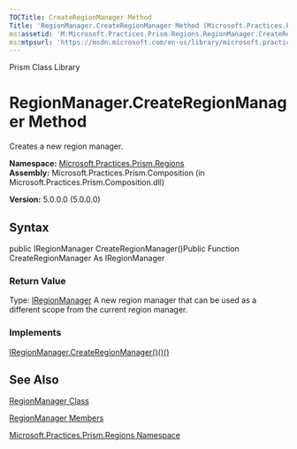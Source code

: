 ```yaml
---
TOCTitle: CreateRegionManager Method
Title: 'RegionManager.CreateRegionManager Method (Microsoft.Practices.Prism.Regions)'
ms:assetid: 'M:Microsoft.Practices.Prism.Regions.RegionManager.CreateRegionManager'
ms:mtpsurl: 'https://msdn.microsoft.com/en-us/library/microsoft.practices.prism.regions.regionmanager.createregionmanager(v=pandp.50)'
---
```


Prism Class Library

RegionManager.CreateRegionManager Method
============================================

Creates a new region manager.

**Namespace:** [Microsoft.Practices.Prism.Regions](https://msdn.microsoft.com/library/microsoft.practices.prism.regions)
**Assembly:** Microsoft.Practices.Prism.Composition (in Microsoft.Practices.Prism.Composition.dll)

**Version:** 5.0.0.0 (5.0.0.0)

## Syntax


public IRegionManager CreateRegionManager()Public Function CreateRegionManager As IRegionManager
### Return Value

Type: [IRegionManager](https://msdn.microsoft.com/library/microsoft.practices.prism.regions.iregionmanager)
A new region manager that can be used as a different scope from the current region manager.
### Implements

[IRegionManager.CreateRegionManager()()()](https://msdn.microsoft.com/library/microsoft.practices.prism.regions.iregionmanager.createregionmanager)

See Also
--------


[RegionManager Class](https://msdn.microsoft.com/library/microsoft.practices.prism.regions.regionmanager)

[RegionManager Members](https://msdn.microsoft.com/allmembers.t:microsoft.practices.prism.regions.regionmanager)

[Microsoft.Practices.Prism.Regions Namespace](https://msdn.microsoft.com/library/microsoft.practices.prism.regions)
